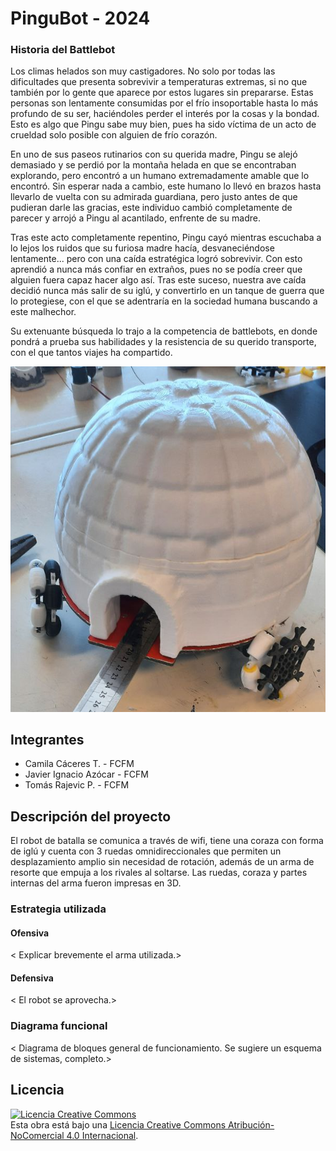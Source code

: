 # PinguBot - 2024

### Historia del Battlebot
Los climas helados son muy castigadores. No solo por todas las dificultades que presenta sobrevivir a temperaturas extremas, si no que también por lo gente que aparece por estos lugares sin prepararse. Estas personas son lentamente consumidas por el frío insoportable hasta lo más profundo de su ser, haciéndoles perder el interés por la cosas y la bondad. Esto es algo que Pingu sabe muy bien, pues ha sido víctima de un acto de crueldad solo posible con alguien de frío corazón.

En uno de sus paseos rutinarios con su querida madre, Pingu se alejó demasiado y se perdió por la montaña helada en que se encontraban explorando, pero encontró a un humano extremadamente amable que lo encontró. Sin esperar nada a cambio, este humano lo llevó en brazos hasta llevarlo de vuelta con su admirada guardiana, pero justo antes de que pudieran darle las gracias, este individuo cambió completamente de parecer y arrojó a Pingu al acantilado, enfrente de su madre.

Tras este acto completamente repentino, Pingu cayó mientras escuchaba a lo lejos los ruidos que su furiosa madre hacía, desvaneciéndose lentamente... pero con una caída estratégica logró sobrevivir. Con esto aprendió a nunca más confiar en extraños, pues no se podía creer que alguien fuera capaz hacer algo así.
Tras este suceso, nuestra ave caída decidió nunca más salir de su iglú, y convertirlo en un tanque de guerra que lo protegiese, con el que se adentraría en la sociedad humana buscando a este malhechor.

Su extenuante búsqueda lo trajo a la competencia de battlebots, en donde pondrá a prueba sus habilidades y la resistencia de su querido transporte, con el que tantos viajes ha compartido.
  
![Robot Ejemplo](/multimedia/igluisometrico.png)

## Integrantes
- Camila Cáceres T. -  FCFM 
- Javier Ignacio Azócar -  FCFM 
- Tomás Rajevic P. -  FCFM 


## Descripción del proyecto
  El robot de batalla se comunica a través de wifi, tiene una coraza con forma de iglú y cuenta con 3 ruedas omnidireccionales que permiten un desplazamiento amplio sin necesidad de rotación, además de un arma de resorte que empuja a los rivales al soltarse. Las ruedas, coraza y partes internas del arma fueron impresas en 3D.
### Estrategia utilizada
  
#### Ofensiva
< Explicar brevemente el arma utilizada.>

#### Defensiva
< El robot se aprovecha.>

### Diagrama funcional
< Diagrama de bloques general de funcionamiento. Se sugiere un esquema de sistemas, completo.>

## Licencia
<a rel="license" href="http://creativecommons.org/licenses/by-nc/4.0/"><img alt="Licencia Creative Commons" style="border-width:0" src="https://i.creativecommons.org/l/by-nc/4.0/88x31.png" /></a><br />Esta obra está bajo una <a rel="license" href="http://creativecommons.org/licenses/by-nc/4.0/">Licencia Creative Commons Atribución-NoComercial 4.0 Internacional</a>.

